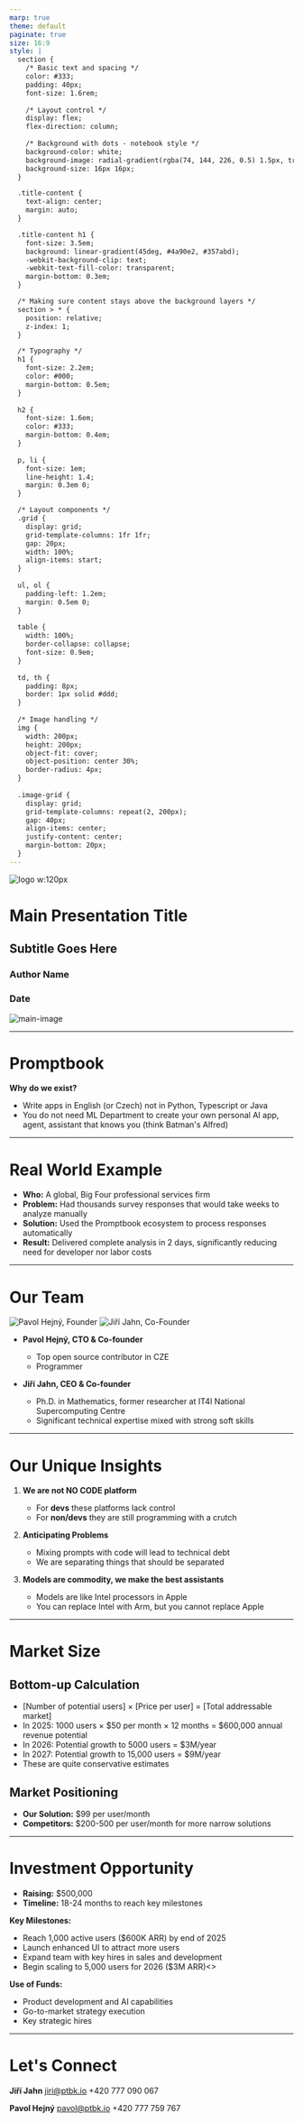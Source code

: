 ```yaml
---
marp: true
theme: default
paginate: true
size: 16:9
style: |
  section {
    /* Basic text and spacing */
    color: #333;
    padding: 40px;
    font-size: 1.6rem;
    
    /* Layout control */
    display: flex;
    flex-direction: column;
    
    /* Background with dots - notebook style */
    background-color: white;
    background-image: radial-gradient(rgba(74, 144, 226, 0.5) 1.5px, transparent 1.5px);
    background-size: 16px 16px;
  }

  .title-content {
    text-align: center;
    margin: auto;
  }

  .title-content h1 {
    font-size: 3.5em;
    background: linear-gradient(45deg, #4a90e2, #357abd);
    -webkit-background-clip: text;
    -webkit-text-fill-color: transparent;
    margin-bottom: 0.3em;
  }

  /* Making sure content stays above the background layers */
  section > * {
    position: relative;
    z-index: 1;
  }

  /* Typography */
  h1 {
    font-size: 2.2em;
    color: #000;
    margin-bottom: 0.5em;
  }
  
  h2 {
    font-size: 1.6em;
    color: #333;
    margin-bottom: 0.4em;
  }
  
  p, li {
    font-size: 1em;
    line-height: 1.4;
    margin: 0.3em 0;
  }

  /* Layout components */
  .grid {
    display: grid;
    grid-template-columns: 1fr 1fr;
    gap: 20px;
    width: 100%;
    align-items: start;
  }
  
  ul, ol {
    padding-left: 1.2em;
    margin: 0.5em 0;
  }
  
  table {
    width: 100%;
    border-collapse: collapse;
    font-size: 0.9em;
  }
  
  td, th {
    padding: 8px;
    border: 1px solid #ddd;
  }
  
  /* Image handling */
  img {
    width: 200px;
    height: 200px;
    object-fit: cover;
    object-position: center 30%;
    border-radius: 4px;
  }
  
  .image-grid {
    display: grid;
    grid-template-columns: repeat(2, 200px);
    gap: 40px;
    align-items: center;
    justify-content: center;
    margin-bottom: 20px;
  }
---
```


![logo w:120px](path_to_promptbook_logo.png)

<div class="title-content">

# Main Presentation Title
## Subtitle Goes Here
### Author Name
### Date

</div>

<div class="image-container">

![main-image](path_to_main_image.png)

</div>

---

<!-- Slide 1: What We Do (Clear, concise, 2 sentences) -->
# Promptbook

**Why do we exist?**
<!-- You do want to have your C3PO -->
- Write apps in English (or Czech) not in Python, Typescript or Java
- You do not need ML Department to create your own personal AI app, agent, assistant that knows you (think Batman's Alfred)

---

<!-- Slide 2: Specific Example -->
# Real World Example

<!-- Specific, detailed example showing your solution in action -->

- **Who:** A global, Big Four professional services firm
- **Problem:** Had thousands survey responses that would take weeks to analyze manually
- **Solution:** Used the Promptbook ecosystem to process responses automatically
- **Result:** Delivered complete analysis in 2 days, significantly reducing need for developer nor labor costs

---

<!-- Slide 3: Team (Only if it's a strength) -->
# Our Team

<div class="image-grid">
<img src="./images/Pavol_fotka.jpg" alt="Pavol Hejný, Founder">
<img src="./images/Jirka_fotka.jpg" alt="Jiří Jahn, Co-Founder">
</div>

- **Pavol Hejný, CTO & Co-founder**
  - Top open source contributor in CZE
  - Programmer

- **Jiří Jahn, CEO & Co-founder**
  - Ph.D. in Mathematics, former researcher at IT4I National Supercomputing Centre
  - Significant technical expertise mixed with strong soft skills

<!-- --- -->

<!-- Slide 4: Traction (Only if strong) -->
<!-- # Traction

<div class="grid">
<div>

## Key Metrics
- [Specific metric] in [timeframe]
- [Growth rate] over [period]
- [Key milestone] achieved in [time]

</div>
<div>

## Timeline
- [Month Year]: Started development
- [Month Year]: [Important milestone]
- [Month Year]: [Current achievement]

</div>
</div> -->

---

<!-- Slide 5: Unique Insights -->
# Our Unique Insights

1. **We are not NO CODE platform**
   - For **devs** these platforms lack control
   - For **non/devs** they are still programming with a crutch

2. **Anticipating Problems**
   - Mixing prompts with code will lead to technical debt
   - We are separating things that should be separated

3. **Models are commodity, we make the best assistants**
   - Models are like Intel processors in Apple
   - You can replace Intel with Arm, but you cannot replace Apple

---

<!-- Slide 6: Market Size -->
# Market Size

## Bottom-up Calculation
- [Number of potential users] × [Price per user] = [Total addressable market]
- In 2025: 1000 users × $50 per month × 12 months = $600,000 annual revenue potential
- In 2026: Potential growth to 5000 users = $3M/year
- In 2027: Potential growth to 15,000 users = $9M/year
- These are quite conservative estimates

## Market Positioning
- **Our Solution:** $99 per user/month
- **Competitors:** $200-500 per user/month for more narrow solutions

---

<!-- Slide 7: The Ask -->
# Investment Opportunity
- **Raising:** $500,000
- **Timeline:** 18-24 months to reach key milestones

**Key Milestones:**
- Reach 1,000 active users ($600K ARR) by end of 2025
- Launch enhanced UI to attract more users
- Expand team with key hires in sales and development
- Begin scaling to 5,000 users for 2026 ($3M ARR)<>

**Use of Funds:**
- Product development and AI capabilities
- Go-to-market strategy execution
- Key strategic hires

---

<!-- Slide 8: Contact -->
# Let's Connect

**Jiří Jahn**
jiri@ptbk.io
+420 777 090 067

**Pavol Hejný**
pavol@ptbk.io
+420 777 759 767